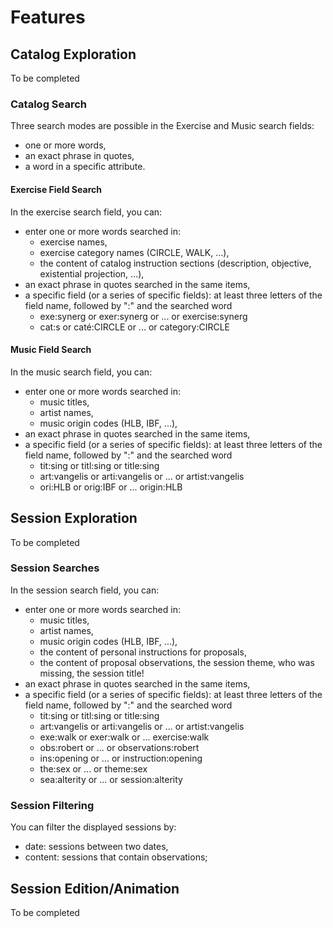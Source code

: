 # Features
## Catalog Exploration
To be completed

### Catalog Search
Three search modes are possible in the Exercise and Music search fields:
- one or more words,
- an exact phrase in quotes,
- a word in a specific attribute.

#### Exercise Field Search
In the exercise search field, you can:
- enter one or more words searched in:
    - exercise names,
    - exercise category names (CIRCLE, WALK, ...),
    - the content of catalog instruction sections (description, objective, existential projection, ...),
- an exact phrase in quotes searched in the same items,
- a specific field (or a series of specific fields): at least three letters of the field name, followed by ":" and the searched word
    - exe:synerg or exer:synerg or ... or exercise:synerg
    - cat:s or caté:CIRCLE or ... or category:CIRCLE

#### Music Field Search
In the music search field, you can:
- enter one or more words searched in:
    - music titles,
    - artist names,
    - music origin codes (HLB, IBF, ...),
- an exact phrase in quotes searched in the same items,
- a specific field (or a series of specific fields): at least three letters of the field name, followed by ":" and the searched word
    - tit:sing or titl:sing or title:sing
    - art:vangelis or arti:vangelis or ... or artist:vangelis
    - ori:HLB or orig:IBF or ... origin:HLB

## Session Exploration
To be completed

### Session Searches
In the session search field, you can:
- enter one or more words searched in:
    - music titles,
    - artist names,
    - music origin codes (HLB, IBF, ...),
    - the content of personal instructions for proposals,
    - the content of proposal observations, the session theme, who was missing, the session title!
- an exact phrase in quotes searched in the same items,
- a specific field (or a series of specific fields): at least three letters of the field name, followed by ":" and the searched word
    - tit:sing or titl:sing or title:sing
    - art:vangelis or arti:vangelis or ... or artist:vangelis
    - exe:walk or exer:walk or ... exercise:walk
    - obs:robert or ... or observations:robert
    - ins:opening or ... or instruction:opening
    - the:sex or ... or theme:sex
    - sea:alterity or ... or session:alterity

### Session Filtering
You can filter the displayed sessions by:
- date: sessions between two dates,
- content: sessions that contain observations;

## Session Edition/Animation
To be completed
